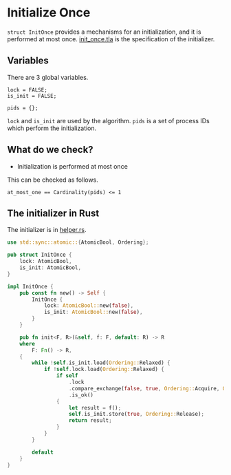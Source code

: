 # Initialize Once

`struct InitOnce` provides a mechanisms for an initialization,
and it is performed at most once.
[init_once.tla](./init_once.tla) is the specification of the initializer.

## Variables

There are 3 global variables.

```tla+
lock = FALSE;
is_init = FALSE;

pids = {};
```

`lock` and `is_init` are used by the algorithm.
`pids` is a set of process IDs which perform the initialization.

## What do we check?

- Initialization is performed at most once

This can be checked as follows.

```tla+
at_most_one == Cardinality(pids) <= 1
```

## The initializer in Rust

The initializer is in [helper.rs](../../src/helper.rs).

```rust
use std::sync::atomic::{AtomicBool, Ordering};

pub struct InitOnce {
    lock: AtomicBool,
    is_init: AtomicBool,
}

impl InitOnce {
    pub const fn new() -> Self {
        InitOnce {
            lock: AtomicBool::new(false),
            is_init: AtomicBool::new(false),
        }
    }

    pub fn init<F, R>(&self, f: F, default: R) -> R
    where
        F: Fn() -> R,
    {
        while !self.is_init.load(Ordering::Relaxed) {
            if !self.lock.load(Ordering::Relaxed) {
                if self
                    .lock
                    .compare_exchange(false, true, Ordering::Acquire, Ordering::Relaxed)
                    .is_ok()
                {
                    let result = f();
                    self.is_init.store(true, Ordering::Release);
                    return result;
                }
            }
        }

        default
    }
}
```
